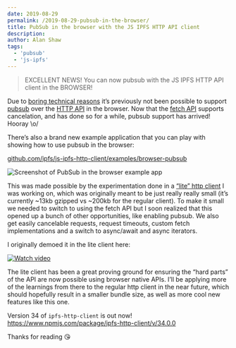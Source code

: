 ```yaml
---
date: 2019-08-29
permalink: /2019-08-29-pubsub-in-the-browser/
title: PubSub in the browser with the JS IPFS HTTP API client
description:
author: Alan Shaw
tags:
  - 'pubsub'
  - 'js-ipfs'
---
```


> EXCELLENT NEWS! You can now pubsub with the JS IPFS HTTP API client in the BROWSER!

Due to [boring technical reasons](https://github.com/ipfs/js-ipfs-http-client/issues/518) it’s previously not been possible to support [pubsub](https://en.wikipedia.org/wiki/Publish%E2%80%93subscribe_pattern) over the [HTTP API](https://docs.ipfs.io/reference/api/http/) in the browser. Now that the [fetch API](https://developer.mozilla.org/en-US/docs/Web/API/Fetch_API) supports cancelation, and has done so for a while, pubsub support has arrived! Hooray \o/

There’s also a brand new example application that you can play with showing how to use pubsub in the browser:

[github.com/ipfs/js-ipfs-http-client/examples/browser-pubsub](https://github.com/ipfs/js-ipfs-http-client/tree/master/examples/browser-pubsub)

![Screenshot of PubSub in the browser example app](/056-pubsub-in-the-browser-demo-screenshot.png)

This was made possible by the experimentation done in a [“lite” http client](https://github.com/ipfs-shipyard/js-ipfs-http-client-lite) I was working on, which was originally meant to be just really really small (it’s currently ~13kb gzipped vs ~200kb for the regular client). To make it small we needed to switch to using the fetch API but I soon realized that this opened up a bunch of other opportunities, like enabling pubsub. We also get easily cancelable requests, request timeouts, custom fetch implementations and a switch to async/await and async iterators.

I originally demoed it in the lite client here:

[![Watch video](/056-pubsub-in-the-browser-video.jpg)](https://www.youtube.com/watch?v=NZb6ybkAYWs)

The lite client has been a great proving ground for ensuring the “hard parts” of the API are now possible using browser native APIs. I’ll be applying more of the learnings from there to the regular http client in the near future, which should hopefully result in a smaller bundle size, as well as more cool new features like this one.

Version 34 of `ipfs-http-client` is out now! https://www.npmjs.com/package/ipfs-http-client/v/34.0.0

Thanks for reading 😘
